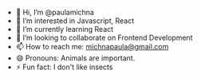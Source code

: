 - 👋 Hi, I’m @paulamichna
- 👀 I’m interested in Javascript, React
- 🌱 I’m currently learning React
- 💞️ I’m looking to collaborate on Frontend Development
- 📫 How to reach me: michnapaula@gmail.com
- 😄 Pronouns: Animals are important.
- ⚡ Fun fact: I don't like insects

<!---
paulamichna/paulamichna is a ✨ special ✨ repository because its `README.md` (this file) appears on your GitHub profile.
You can click the Preview link to take a look at your changes.
--->
